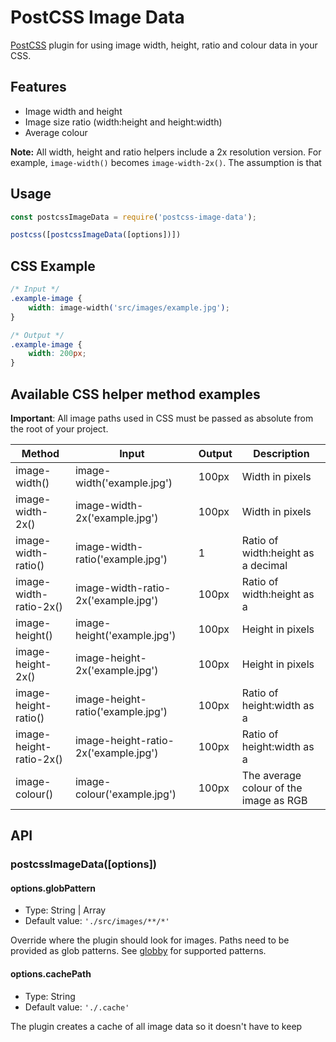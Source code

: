 # PostCSS Image Data

[PostCSS](https://github.com/postcss/postcss) plugin for using image width, height, ratio and colour data in your CSS.


## Features

* Image width and height
* Image size ratio (width:height and height:width)
* Average colour

**Note:** All width, height and ratio helpers include a 2x resolution version. For example, `image-width()` becomes `image-width-2x()`. The assumption is that


## Usage

```.js
const postcssImageData = require('postcss-image-data');

postcss([postcssImageData([options])])
```


## CSS Example

```.css
/* Input */
.example-image {
    width: image-width('src/images/example.jpg');
}

/* Output */
.example-image {
    width: 200px;
}
```


## Available CSS helper method examples

**Important**: All image paths used in CSS must be passed as absolute from the root of your project.

| Method | Input | Output | Description |
| - | - | - | - |
| image-width() | image-width('example.jpg') | 100px | Width in pixels |
| image-width-2x() | image-width-2x('example.jpg') | 100px | Width in pixels |
| image-width-ratio() | image-width-ratio('example.jpg') | 1 | Ratio of width:height as a decimal |
| image-width-ratio-2x() | image-width-ratio-2x('example.jpg') | 100px | Ratio of width:height as a  |decimal
| image-height() | image-height('example.jpg') | 100px | Height in pixels |
| image-height-2x() | image-height-2x('example.jpg') | 100px | Height in pixels |
| image-height-ratio() | image-height-ratio('example.jpg') | 100px | Ratio of height:width as a  |decimal
| image-height-ratio-2x() | image-height-ratio-2x('example.jpg') | 100px | Ratio of height:width as a  |decimal
| image-colour() | image-colour('example.jpg') | 100px | The average colour of the image as RGB |


## API

### postcssImageData([options])

#### options.globPattern

* Type: String | Array
* Default value: `'./src/images/**/*'`

Override where the plugin should look for images. Paths need to be provided as glob patterns. See [globby](https://github.com/sindresorhus/globby) for supported patterns.

#### options.cachePath

* Type: String
* Default value: `'./.cache'`

The plugin creates a cache of all image data so it doesn't have to keep
